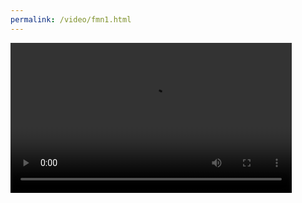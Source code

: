 ```yaml
---
permalink: /video/fmn1.html
---
```




<video width="450" height="240" controls>
  <source src="https://down.wss1.cn/jskfvgs/4/kl/4kl4jskfvgs?cdn_sign=1611755486-37-0-7bf288eabccfdff3a9ba791687442542&q-url-param-list=response-content-disposition%3Bresponse-content-type&response-content-type=video%2Fmp4" type="video/mp4">
您的浏览器不支持播放视频，请切换其他浏览器
</video>
